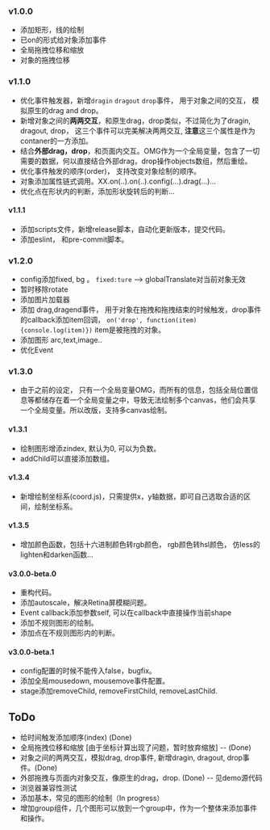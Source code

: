 ### v1.0.0
* 添加矩形，线的绘制
* 已on的形式给对象添加事件
* 全局拖拽位移和缩放
* 对象的拖拽位移

### v1.1.0
* 优化事件触发器，新增`dragin` `dragout` `drop`事件， 用于对象之间的交互， 模拟原生的drag and drop。
* 新增对象之间的**两两交互**，和原生drag，drop类似，不过简化为了dragin, dragout, drop， 这三个事件可以完美解决两两交互, **注意**这三个属性是作为contaner的一方添加。
* 结合**外部drag，drop**，和页面内交互。OMG作为一个全局变量，包含了一切需要的数据，何以直接结合外部drag，drop操作objects数组，然后重绘。
* 优化事件触发的顺序(order)， 支持改变对象绘制的顺序。
* 对象添加属性链式调用。XX.on(..).on(..).config(...).drag(...)...
* 优化点在形状内的判断，添加形状旋转后的判断...

#### v1.1.1
* 添加scripts文件，新增release脚本，自动化更新版本，提交代码。
* 添加eslint， 和pre-commit脚本。

### v1.2.0
* config添加fixed, bg 。 `fixed:ture` --> globalTranslate对当前对象无效
* 暂时移除rotate
* 添加图片加载器
* 添加 drag,dragend事件， 用于对象在拖拽和拖拽结束的时候触发，drop事件的callback添加item回调， `on('drop', function(item) {console.log(item)})` item是被拖拽的对象。
* 添加图形 arc,text,image..
* 优化Event

### v1.3.0
* 由于之前的设定， 只有一个全局变量OMG，而所有的信息，包括全局位置信息等都储存在着一个全局变量之中，导致无法绘制多个canvas，他们会共享一个全局变量。所以改版，支持多canvas绘制。

#### v1.3.1
* 绘制图形增添zindex, 默认为0, 可以为负数。
* addChild可以直接添加数组。

#### v1.3.4
*  新增绘制坐标系(coord.js)，只需提供x，y轴数据，即可自己选取合适的区间，绘制坐标系。

#### v1.3.5
*  增加颜色函数，包括十六进制颜色转rgb颜色， rgb颜色转hsl颜色， 仿less的lighten和darken函数...

#### v3.0.0-beta.0
*  重构代码。
*  添加autoscale，解决Retina屏模糊问题。
*  Event callback添加参数self, 可以在callback中直接操作当前shape
*  添加不规则图形的绘制。
*  添加点在不规则图形内的判断。

#### v3.0.0-beta.1
* config配置的时候不能传入false，bugfix。
* 添加全局mousedown, mousemove事件配置。
* stage添加removeChild, removeFirstChild, removeLastChild.

## ToDo

* 给时间触发添加顺序(index) (Done)
* 全局拖拽位移和缩放 [由于坐标计算出现了问题，暂时放弃缩放] -- (Done)
* 对象之间的两两交互，模拟drag, drop事件, 新增dragin, dragout, drop事件。(Done)
* 外部拖拽与页面内对象交互，像原生的drag，drop. (Done) -- 见demo源代码
* 浏览器兼容性测试
* 添加基本，常见的图形的绘制（In progress）
* 增加group组件，几个图形可以放到一个group中，作为一个整体来添加事件和操作。